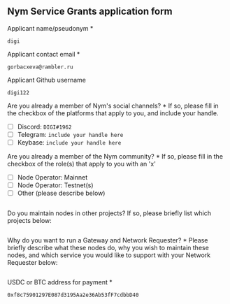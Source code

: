Nym Service Grants application form 
------------------------------------

Applicant name/pseudonym *
```
digi
```

Applicant contact email *
```
gorbacxeva@rambler.ru
```

Applicant Github username
```
digi122
```

Are you already a member of Nym's social channels? * 
If so, please fill in the checkbox of the platforms that apply to you, and include your handle. 
- [ ] Discord: `DIGI#1962`
- [ ] Telegram: `include your handle here`
- [ ] Keybase: `include your handle here`

Are you already a member of the Nym community? * 
If so, please fill in the checkbox of the role(s) that apply to you with an 'x' 
- [ ] Node Operator: Mainnet 
- [ ] Node Operator: Testnet(s)
- [ ] Other (please describe below)
```
```

Do you maintain nodes in other projects? 
If so, please briefly list which projects below: 
```
```

Why do you want to run a Gateway and Network Requester? * 
Please briefly describe what these nodes do, why you wish to maintain these nodes, and which service you would like to support with your Network Requester below: 
```
```

USDC or BTC address for payment * 
```
0xf8c75901297E087d3195Aa2e36Ab53fF7cdbbD40
```
